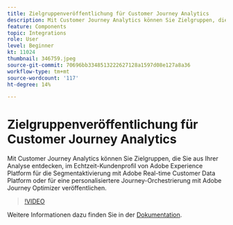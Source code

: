 ```yaml
---
title: Zielgruppenveröffentlichung für Customer Journey Analytics
description: Mit Customer Journey Analytics können Sie Zielgruppen, die Sie aus Ihrer Analyse entdecken, im Echtzeit-Kundenprofil von Adobe Experience Platform für die Segmentaktivierung mit Adobe Real-time Customer Data Platform oder für eine personalisiertere Journey-Orchestrierung mit Adobe Journey Optimizer veröffentlichen. (Sollte zwischen 60 und 160 Zeichen, jedoch 297 Zeichen lang sein)
feature: Components
topic: Integrations
role: User
level: Beginner
kt: 11024
thumbnail: 346759.jpeg
source-git-commit: 70696bb3348513222627128a1597d08e127a8a36
workflow-type: tm+mt
source-wordcount: '117'
ht-degree: 14%

---
```



# Zielgruppenveröffentlichung für Customer Journey Analytics

Mit Customer Journey Analytics können Sie Zielgruppen, die Sie aus Ihrer Analyse entdecken, im Echtzeit-Kundenprofil von Adobe Experience Platform für die Segmentaktivierung mit Adobe Real-time Customer Data Platform oder für eine personalisiertere Journey-Orchestrierung mit Adobe Journey Optimizer veröffentlichen.

>[!VIDEO](https://video.tv.adobe.com/v/346759/?quality=12&learn=on)

Weitere Informationen dazu finden Sie in der [Dokumentation](https://experienceleague.adobe.com/docs/analytics-platform/using/cja-components/audiences/audiences-overview.html?lang=de).
